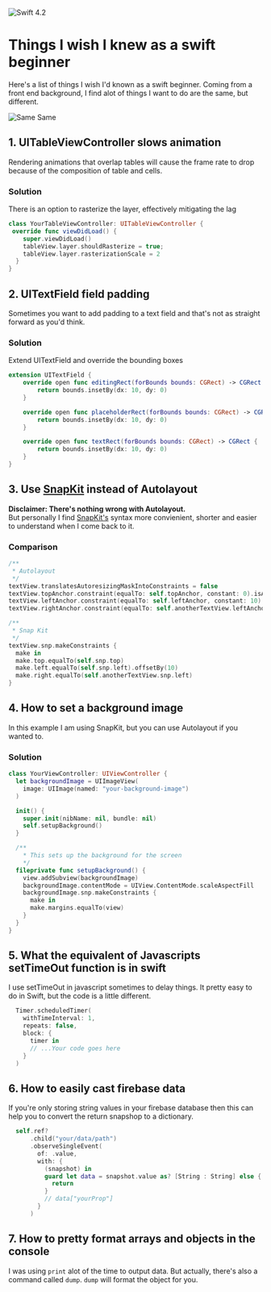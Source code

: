 ![Swift 4.2](https://img.shields.io/badge/Swift-4.2-orange.svg)
# Things I wish I knew as a swift beginner
Here's a list of things I wish I'd known as a swift beginner. Coming from a front end background, I find alot of things I want to do are the same, but different.

![Same Same](https://media.giphy.com/media/C6JQPEUsZUyVq/giphy.gif)

## 1. UITableViewController slows animation
Rendering animations that overlap tables will cause the frame rate to drop because of the composition of table and cells.
### Solution
There is an option to rasterize the layer, effectively mitigating the lag
```swift
class YourTableViewController: UITableViewController {
 override func viewDidLoad() {
    super.viewDidLoad()
    tableView.layer.shouldRasterize = true;
    tableView.layer.rasterizationScale = 2
  }
}
```

## 2. UITextField field padding
Sometimes you want to add padding to a text field and that's not as straight forward as you'd think.
### Solution
Extend UITextField and override the bounding boxes
```swift
extension UITextField {
    override open func editingRect(forBounds bounds: CGRect) -> CGRect {
        return bounds.insetBy(dx: 10, dy: 0)
    }

    override open func placeholderRect(forBounds bounds: CGRect) -> CGRect {
        return bounds.insetBy(dx: 10, dy: 0)
    }

    override open func textRect(forBounds bounds: CGRect) -> CGRect {
        return bounds.insetBy(dx: 10, dy: 0)
    }
}
```

## 3. Use [SnapKit](https://github.com/SnapKit/SnapKit) instead of Autolayout
**Disclaimer: There's nothing wrong with Autolayout.**  
But personally I find [SnapKit's](https://github.com/SnapKit/SnapKit) syntax more convienient, shorter and easier to understand when I come back to it.
### Comparison
```swift
/**
 * Autolayout
 */
textView.translatesAutoresizingMaskIntoConstraints = false
textView.topAnchor.constraint(equalTo: self.topAnchor, constant: 0).isActive = true
textView.leftAnchor.constraint(equalTo: self.leftAnchor, constant: 10).isActive = true
textView.rightAnchor.constraint(equalTo: self.anotherTextView.leftAnchor).isActive = true

/**
 * Snap Kit
 */
textView.snp.makeConstraints {
  make in
  make.top.equalTo(self.snp.top)
  make.left.equalTo(self.snp.left).offsetBy(10)
  make.right.equalTo(self.anotherTextView.snp.left)
}
```

## 4. How to set a background image
In this example I am using SnapKit, but you can use Autolayout if you wanted to.
### Solution
```swift
class YourViewController: UIViewController {
  let backgroundImage = UIImageView(
    image: UIImage(named: "your-background-image")
  )

  init() {
    super.init(nibName: nil, bundle: nil)
    self.setupBackground()
  }

  /**
    * This sets up the background for the screen
    */
  fileprivate func setupBackground() {
    view.addSubview(backgroundImage)
    backgroundImage.contentMode = UIView.ContentMode.scaleAspectFill
    backgroundImage.snp.makeConstraints {
      make in
      make.margins.equalTo(view)
    }
  }
}
```

## 5. What the equivalent of Javascripts setTimeOut function is in swift
I use setTimeOut in javascript sometimes to delay things. It pretty easy to do in Swift, but the code is a little different.
```swift
  Timer.scheduledTimer(
    withTimeInterval: 1,
    repeats: false,
    block: {
      timer in
      // ...Your code goes here
    }
  )
```

## 6. How to easily cast firebase data
If you're only storing string values in your firebase database then this can help you to convert the return snapshop to a dictionary.
```swift
  self.ref?
      .child("your/data/path")
      .observeSingleEvent(
        of: .value,
        with: {
          (snapshot) in
          guard let data = snapshot.value as? [String : String] else {
            return
          }
          // data["yourProp"]
        }
      )
```

## 7. How to pretty format arrays and objects in the console
I was using `print` alot of the time to output data. But actually, there's also a command called `dump`. `dump` will format the object for you.
